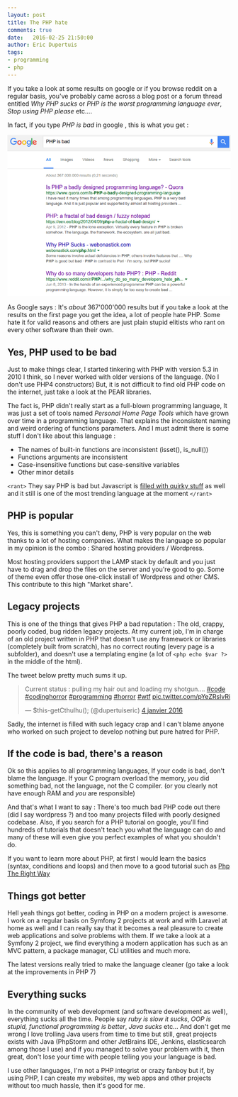 ```yaml
---
layout: post
title: The PHP hate
comments: true
date:   2016-02-25 21:50:00
author: Eric Dupertuis
tags:
- programming
- php
---
```


If you take a look at some results on google or if you browse reddit on a regular basis, you've probably came across a blog post or a forum thread entitled *Why PHP sucks* or *PHP is the worst programming language ever*, *Stop using PHP please* etc....

In fact, if you type *PHP is bad* in google , this is what you get :

![A screenshot of the menu](/assets/dist/images/phphate/1.png)

As Google says : It's *about* 367'000'000 results but if you take a look at the results on the first page you get the idea, a lot of people hate PHP. Some hate it for valid reasons and others are just plain stupid elitists who rant on every other software than their own.

## Yes, PHP used to be bad

Just to make things clear, I started tinkering with PHP with version 5.3 in 2010 I think, so I never worked with older versions of the language. (No I don't use PHP4 constructors) But, it is not difficult to find old PHP code on the internet, just take a look at the PEAR libraries.

The fact is, PHP didn't really start as a full-blown programming language, It was just a set of tools named *Personal Home Page Tools* which have grown over time in a programming language. That explains the inconsistent naming and weird ordering of functions parameters. And I must admit there is some stuff I don't like about this language :

- The names of built-in functions are inconsistent (isset(), is_null())
- Functions arguments are inconsistent
- Case-insensitive functions but case-sensitive variables
- Other minor details

`<rant>` They say PHP is bad but Javascript is [filled with quirky stuff](https://vimeo.com/111122950) as well and it still is one of the most trending language at the moment `</rant>`

## PHP is popular

Yes, this is something you can't deny, PHP is very popular on the web thanks to a lot of hosting companies. What makes the language so popular in my opinion is the combo : Shared hosting providers / Wordpress.

Most hosting providers support the LAMP stack by default and you just have to drag and drop the files on the server and you're good to go. Some of theme even offer those one-click install of Wordpress and other CMS. This contribute to this high "Market share".

## Legacy projects

This is one of the things that gives PHP a bad reputation : The old, crappy, poorly coded, bug ridden legacy projects. At my current job, I'm in charge of an old project written in PHP that doesn't use any framework or libraries (completely built from scratch), has no correct routing (every page is a subfolder), and doesn't use a templating engine (a lot of `<php echo $var ?>` in the middle of the html).

The tweet below pretty much sums it up.

<blockquote class="twitter-tweet" data-lang="fr"><p lang="en" dir="ltr">Current status : pulling my hair out and loading my shotgun.... <a href="https://twitter.com/hashtag/code?src=hash">#code</a> <a href="https://twitter.com/hashtag/codinghorror?src=hash">#codinghorror</a> <a href="https://twitter.com/hashtag/programming?src=hash">#programming</a> <a href="https://twitter.com/hashtag/horror?src=hash">#horror</a> <a href="https://twitter.com/hashtag/wtf?src=hash">#wtf</a> <a href="https://t.co/pYeZRslvRi">pic.twitter.com/pYeZRslvRi</a></p>&mdash; $this-getCthulhu(); (@dupertuiseric) <a href="https://twitter.com/dupertuiseric/status/683970594145198080">4 janvier 2016</a></blockquote>
<script async src="//platform.twitter.com/widgets.js" charset="utf-8"></script>

Sadly, the internet is filled with such legacy crap and I can't blame anyone who worked on such project to develop nothing but pure hatred for PHP.

## If the code is bad, there's a reason

Ok so this applies to all programming languages, If your code is bad, don't blame the language. If your C program overload the memory, *you* did something bad, not the language, not the C compiler. (or you clearly not have enough RAM and *you* are responsible)

And that's what I want to say : There's too much bad PHP code out there (did I say wordpress ?) and too many projects filled with poorly designed codebase. Also, if you search for a PHP tutorial on google, you'll find hundreds of tutorials that doesn't teach you what the language can do and many of these will even give you perfect examples of what you shouldn't do.

If you want to learn more about PHP, at first I would learn the basics (syntax, conditions and loops) and then move to a good tutorial such as [Php The Right Way](http://www.phptherightway.com/)

## Things got better

Hell yeah things got better, coding in PHP on a modern project is awesome. I work on a regular basis on Symfony 2 projects at work and with Laravel at home as well and I can really say that it becomes a real pleasure to create web applications and solve problems with them. If we take a look at a Symfony 2 project, we find everything a modern application has such as an MVC pattern, a package manager, CLI utilities and much more.

The latest versions really tried to make the language cleaner (go take a look at the improvements in PHP 7)

## Everything sucks

In the community of web development (and software development as well), everything sucks all the time. People say *ruby is slow it sucks*, *OOP is stupid, functional programming is better*, *Java sucks* etc... And don't get me wrong I love trolling Java users from time to time but still, great projects exists with Java (PhpStorm and other JetBrains IDE, Jenkins, elasticsearch among those I use) and if you managed to solve your problem with it, then great, don't lose your time with people telling you your language is bad.

I use other languages, I'm not a PHP integrist or crazy fanboy but if, by using PHP, I can create my websites, my web apps and other projects without too much hassle, then it's good for me.
